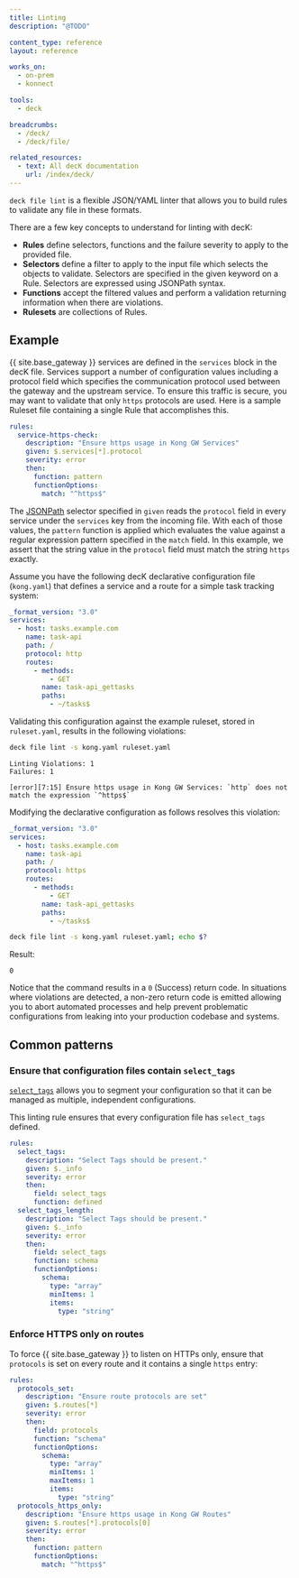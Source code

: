 ```yaml
---
title: Linting
description: "@TODO"

content_type: reference
layout: reference

works_on:
  - on-prem
  - konnect

tools:
  - deck

breadcrumbs:
  - /deck/
  - /deck/file/

related_resources:
  - text: All decK documentation
    url: /index/deck/
---
```


`deck file lint` is a flexible JSON/YAML linter that allows you to build rules to validate any file in these formats.

There are a few key concepts to understand for linting with decK:

- **Rules** define selectors, functions and the failure severity to apply to the provided file.
- **Selectors** define a filter to apply to the input file which selects the objects to validate. Selectors are specified in the given keyword on a Rule. Selectors are expressed using JSONPath syntax.
- **Functions** accept the filtered values and perform a validation returning information when there are violations.
- **Rulesets** are collections of Rules.

## Example

{{ site.base_gateway }} services are defined in the `services` block in the decK file. Services support a number of configuration values including a protocol field which specifies the communication protocol used between the gateway and the upstream service. To ensure this traffic is secure, you may want to validate that only `https` protocols are used. Here is a sample Ruleset file containing a single Rule that accomplishes this.

```yaml
rules:
  service-https-check:
    description: "Ensure https usage in Kong GW Services"
    given: $.services[*].protocol
    severity: error
    then:
      function: pattern
      functionOptions:
        match: "^https$"
```

The [JSONPath](http://jsonpath.com/) selector specified in `given` reads the `protocol` field in every service under the `services` key from the incoming file. With each of those values, the `pattern` function is applied which evaluates the value against a regular expression pattern specified in the `match` field. In this example, we assert that the string value in the `protocol` field must match the string `https` exactly.

Assume you have the following decK declarative configuration file (`kong.yaml`) that defines a service and a route for a simple task tracking system:

```yaml
_format_version: "3.0"
services:
  - host: tasks.example.com
    name: task-api
    path: /
    protocol: http
    routes:
      - methods:
          - GET
        name: task-api_gettasks
        paths:
          - ~/tasks$
```

Validating this configuration against the example ruleset, stored in `ruleset.yaml`, results in the following violations:

```bash
deck file lint -s kong.yaml ruleset.yaml
```

```
Linting Violations: 1
Failures: 1

[error][7:15] Ensure https usage in Kong GW Services: `http` does not match the expression `^https$`
```

Modifying the declarative configuration as follows resolves this violation:

```yaml
_format_version: "3.0"
services:
  - host: tasks.example.com
    name: task-api
    path: /
    protocol: https
    routes:
      - methods:
          - GET
        name: task-api_gettasks
        paths:
          - ~/tasks$
```

```bash
deck file lint -s kong.yaml ruleset.yaml; echo $?
```

Result:

```
0
```

Notice that the command results in a `0` (Success) return code. In situations where violations are detected, a non-zero return code is emitted allowing you to abort automated processes and help prevent problematic configurations from leaking into your production codebase and systems.

## Common patterns

### Ensure that configuration files contain `select_tags`

[`select_tags`](/deck/gateway/tags/#select-tags) allows you to segment your configuration so that it can be managed as multiple, independent configurations.

This linting rule ensures that every configuration file has `select_tags` defined.

```yaml
rules:
  select_tags:
    description: "Select Tags should be present."
    given: $._info
    severity: error
    then:
      field: select_tags
      function: defined
  select_tags_length:
    description: "Select Tags should be present."
    given: $._info
    severity: error
    then:
      field: select_tags
      function: schema
      functionOptions:
        schema:
          type: "array"
          minItems: 1
          items:
            type: "string"
```

### Enforce HTTPS only on routes

To force {{ site.base_gateway }} to listen on HTTPs only, ensure that `protocols` is set on every route and it contains a single `https` entry:

```yaml
rules:
  protocols_set:
    description: "Ensure route protocols are set"
    given: $.routes[*]
    severity: error
    then:
      field: protocols
      function: "schema"
      functionOptions:
        schema:
          type: "array"
          minItems: 1
          maxItems: 1
          items:
            type: "string"
  protocols_https_only:
    description: "Ensure https usage in Kong GW Routes"
    given: $.routes[*].protocols[0]
    severity: error
    then:
      function: pattern
      functionOptions:
        match: "^https$"
```
